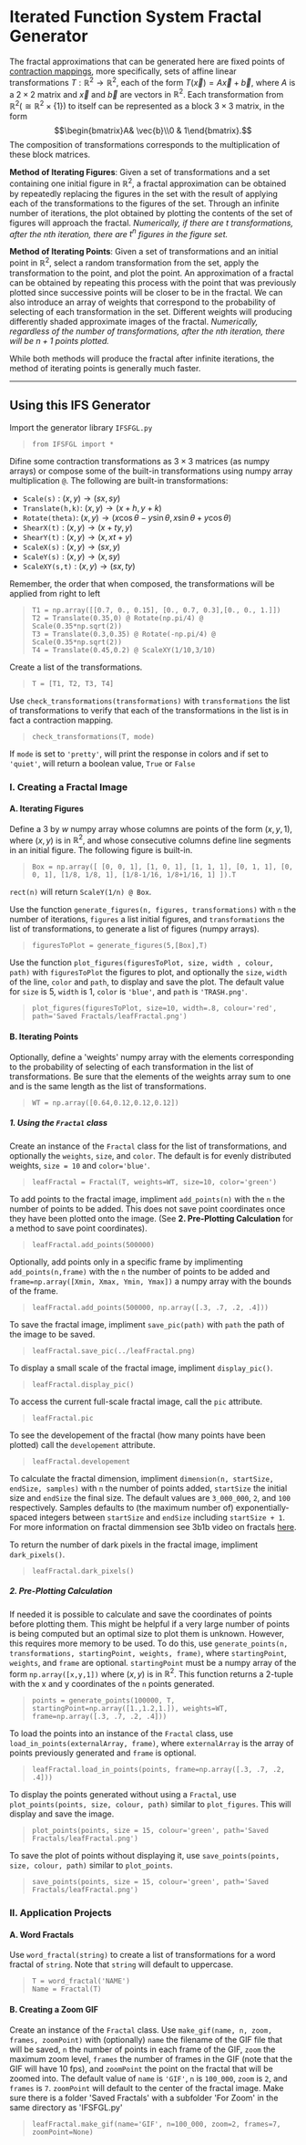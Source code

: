 # Iterated Function System Fractal Generator

The fractal approximations that can be generated here are fixed points of <u>contraction mappings</u>, more specifically, sets of affine linear transformations $T:\mathbb{R}^2\to\mathbb{R}^2$, each of the form $T(\vec{x})=A\vec{x}+\vec{b}$, where $A$ is a $2\times2$ matrix and $\vec{x}$ and $\vec{b}$ are vectors in $\mathbb{R}^2$. Each transformation from $\mathbb{R}^2(\cong\mathbb{R}^2\times\{1\})$ to itself can be represented as a block $3\times 3$ matrix, in the form $$\begin{bmatrix}A& \vec{b}\\0 & 1\end{bmatrix}.$$ The composition of transformations corresponds to the multiplication of these block matrices.

**Method of Iterating Figures**: Given a set of transformations and a set containing one initial figure in $\mathbb{R}^2$, a fractal approximation can be obtained by repeatedly replacing the figures in the set with the result of applying each of the transformations to the figures of the set. Through an infinite number of iterations, the plot obtained by plotting the contents of the set of figures will approach the fractal. *Numerically, if there are $t$ transformations, after the $n$th iteration, there are $t^n$ figures in the figure set.*

**Method of Iterating Points**: Given a set of transformations and an initial point in $\mathbb{R}^2$, select a random transformation from the set, apply the transformation to the point, and plot the point. An approximation of a fractal can be obtained by repeating this process with the point that was previously plotted since successive points will be closer to be in the fractal. We can also introduce an array of weights that correspond to the probability of selecting of each transformation in the set. Different weights will producing differently shaded approximate images of the fractal. *Numerically, regardless of the number of transformations, after the $n$th iteration, there will be $n+1$ points plotted.*

While both methods will produce the fractal after infinite iterations, the method of iterating points is generally much faster.

***

## Using this IFS Generator

Import the generator library `IFSFGL.py`
> `from IFSFGL import *`

Difine some contraction transformations as $3\times 3$ matrices (as numpy arrays) or compose some of the built-in transformations using numpy array multiplication `@`. The following are built-in transformations:
* `Scale(s)` : $(x,y)\to(sx,sy)$
* `Translate(h,k)`: $(x,y)\to(x+h,y+k)$
* `Rotate(theta)`: $(x,y)\to(x\cos\theta-y\sin\theta, x\sin\theta+y\cos\theta)$
* `ShearX(t)` : $(x,y)\to(x+ty,y)$
* `ShearY(t)` : $(x,y)\to(x,xt+y)$
* `ScaleX(s)` : $(x,y)\to(sx,y)$
* `ScaleY(s)` : $(x,y)\to(x,sy)$
* `ScaleXY(s,t)` : $(x,y)\to(sx,ty)$

Remember, the order that when composed, the transformations will be applied from right to left

> `T1 = np.array([[0.7, 0., 0.15], [0., 0.7, 0.3],[0., 0., 1.]])`<br>
> `T2 = Translate(0.35,0) @ Rotate(np.pi/4) @ Scale(0.35*np.sqrt(2))`<br>
> `T3 = Translate(0.3,0.35) @ Rotate(-np.pi/4) @ Scale(0.35*np.sqrt(2))`<br>
> `T4 = Translate(0.45,0.2) @ ScaleXY(1/10,3/10)`<br>

Create a list of the transformations.
> `T = [T1, T2, T3, T4]`

Use `check_transformations(transformations)` with `transformations` the list of transformations to verify that each of the transformations in the list is in fact a contraction mapping.

> `check_transformations(T, mode)`

If `mode` is set to `'pretty'`, will print the response in colors and if set to `'quiet'`, will return a boolean value, `True` or `False`

### I. Creating a Fractal Image

#### A. Iterating Figures

Define a $3$ by $w$ numpy array whose columns are points of the form $(x,y,1)$, where $(x,y)$ is in $\mathbb{R}^2$, and whose consecutive columns define line segments in an initial figure. The following figure is built-in.
> `Box = np.array([ [0, 0, 1], [1, 0, 1], [1, 1, 1], [0, 1, 1], [0, 0, 1], [1/8, 1/8, 1], [1/8-1/16, 1/8+1/16, 1] ]).T`

`rect(n)` will return `ScaleY(1/n) @ Box`.

Use the function `generate_figures(n, figures, transformations)` with `n` the number of iterations, `figures` a list initial figures, and `transformations` the list of transformations, to generate a list of figures (numpy arrays).
> `figuresToPlot = generate_figures(5,[Box],T)`

Use the function `plot_figures(figuresToPlot, size, width , colour, path)` with `figuresToPlot` the figures to plot, and optionally the `size`, `width` of the line, `color` and `path`, to display and save the plot. The default value for `size` is 5, `width` is 1, `color` is `'blue'`, and `path` is `'TRASH.png'`.
> `plot_figures(figuresToPlot, size=10, width=.8, colour='red', path='Saved Fractals/leafFractal.png')`

#### B. Iterating Points

Optionally, define a 'weights' numpy array with the elements corresponding to the probability of selecting of each transformation in the list of transformations. Be sure that the elements of the weights array sum to one and is the same length as the list of transformations.
> `WT = np.array([0.64,0.12,0.12,0.12])`

##### 1. Using the `Fractal` class

Create an instance of the `Fractal` class for the list of transformations, and optionally the `weights`, `size`, and `color`. The default is for evenly distributed weights, `size = 10` and `color='blue'`.
> `leafFractal = Fractal(T, weights=WT, size=10, color='green')`

To add points to the fractal image, impliment `add_points(n)` with the `n` the number of points to be added. This does not save point coordinates once they have been plotted onto the image. (See **2. Pre-Plotting Calculation** for a method to save point coordinates).
> `leafFractal.add_points(500000)`

Optionally, add points only in a specific frame by implimenting `add_points(n,frame)` with the `n` the number of points to be added and `frame=np.array([Xmin, Xmax, Ymin, Ymax])` a numpy array with the bounds of the frame.
> `leafFractal.add_points(500000, np.array([.3, .7, .2, .4]))`

To save the fractal image, impliment `save_pic(path)` with `path` the path of the image to be saved.
> `leafFractal.save_pic(../leafFractal.png)`

To display a small scale of the fractal image, impliment `display_pic()`.
> `leafFractal.display_pic()`

To access the current full-scale fractal image, call the `pic` attribute.
> `leafFractal.pic`

To see the developement of the fractal (how many points have been plotted) call the `developement` attribute.
> `leafFractal.developement`

To calculate the fractal dimension, impliment `dimension(n, startSize, endSize, samples)` with `n` the number of points added, `startSize` the initial size and `endSize` the final size. The default values are `3_000_000`, `2`, and `100` respectively. Samples defaults to (the maximum number of) exponentially-spaced integers between `startSize` and `endSize` including `startSize + 1`. For more information on fractal dimmension see 3b1b video on fractals [here](https://www.youtube.com/watch?v=gB9n2gHsHN4).

To return the number of dark pixels in the fractal image, impliment `dark_pixels()`.
> `leafFractal.dark_pixels()`

##### 2. Pre-Plotting Calculation

If needed it is possible to calculate and save the coordinates of points before plotting them. This might be helpful if a very large number of points is being computed but an optimal size to plot them is unknown. However, this requires more memory to be used. To do this, use `generate_points(n, transformations, startingPoint, weights, frame)`, where `startingPoint`, `weights`, and `frame` are optional. `startingPoint` must be a numpy array of the form `np.array([x,y,1])` where $(x,y)$ is in $\mathbb{R}^2$. This function returns a 2-tuple with the x and y coordinates of the `n` points generated.
> `points = generate_points(100000, T, startingPoint=np.array([1.,1.2,1.]), weights=WT, frame=np.array([.3, .7, .2, .4]))`

To load the points into an instance of the `Fractal` class, use `load_in_points(externalArray, frame)`, where `externalArray` is the array of points previously generated and `frame` is optional.
> `leafFractal.load_in_points(points, frame=np.array([.3, .7, .2, .4]))`

To display the points generated without using a `Fractal`, use `plot_points(points, size, colour, path)` similar to `plot_figures`. This will display and save the image.
> `plot_points(points, size = 15, colour='green', path='Saved Fractals/leafFractal.png')`

To save the plot of points without displaying it, use `save_points(points, size, colour, path)` similar to `plot_points`.
> `save_points(points, size = 15, colour='green', path='Saved Fractals/leafFractal.png')`

### II. Application Projects

#### A. Word Fractals
Use `word_fractal(string)` to create a list of transformations for a word fractal of `string`. Note that `string` will default to uppercase.
> `T = word_fractal('NAME')`<br>
> `Name = Fractal(T)`

#### B. Creating a Zoom GIF
Create an instance of the `Fractal` class. Use `make_gif(name, n, zoom, frames, zoomPoint)` with (optionally) `name` the filename of the GIF file that will be saved, `n` the number of points in each frame of the GIF, `zoom` the maximum zoom level, `frames` the number of frames in the GIF (note that the GIF will have 10 fps), and `zoomPoint` the point on the fractal that will be zoomed into. The default value of `name` is `'GIF'`, `n` is `100_000`, `zoom` is `2`, and `frames` is `7`. `zoomPoint` will default to the center of the fractal image. Make sure there is a folder 'Saved Fractals' with a subfolder 'For Zoom' in the same directory as 'IFSFGL.py'
> `leafFractal.make_gif(name='GIF', n=100_000, zoom=2, frames=7, zoomPoint=None)`


<!-- ### III. Image Analysis


### IV. Random Fractal Generation -->
